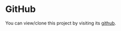 # GitHub

You can view/clone this project by visiting its [github](https://github.com/mike-fmh/flashquiz).
